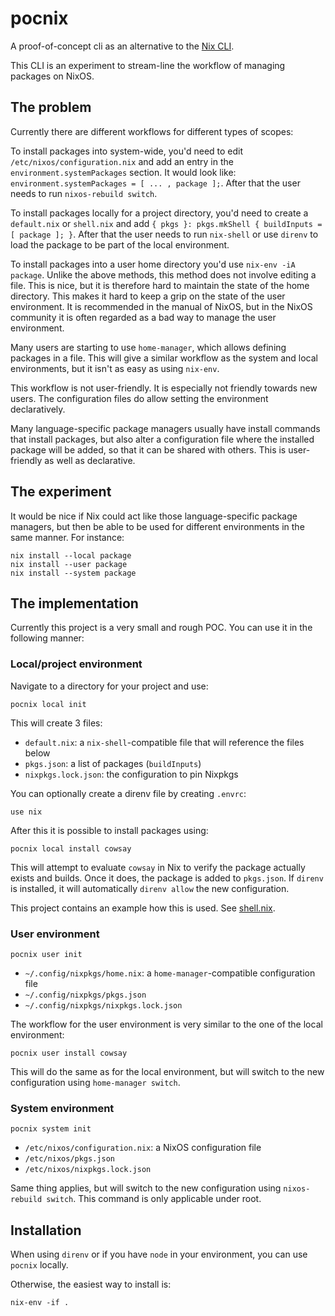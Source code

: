 # pocnix

A proof-of-concept cli as an alternative to the [Nix CLI](https://nixos.org/nix).

This CLI is an experiment to stream-line the workflow of managing packages on NixOS.

## The problem

Currently there are different workflows for different types of scopes:

To install packages into system-wide, you'd need to edit `/etc/nixos/configuration.nix` and add an entry in the `environment.systemPackages` section. It would look like: `environment.systemPackages = [ ... , package ];`. After that the user needs to run `nixos-rebuild switch`.

To install packages locally for a project directory, you'd need to create a `default.nix` or `shell.nix` and add `{ pkgs }: pkgs.mkShell { buildInputs = [ package ]; }`. After that the user needs to run `nix-shell` or use `direnv` to load the package to be part of the local environment.

To install packages into a user home directory you'd use `nix-env -iA package`. Unlike the above methods, this method does not involve editing a file. This is nice, but it is therefore hard to maintain the state of the home directory. This makes it hard to keep a grip on the state of the user environment. It is recommended in the manual of NixOS, but in the NixOS community it is often regarded as a bad way to manage the user environment.

Many users are starting to use `home-manager`, which allows defining packages in a file. This will give a similar workflow as the system and local environments, but it isn't as easy as using `nix-env`.

This workflow is not user-friendly. It is especially not friendly towards new users. The configuration files do allow setting the environment declaratively.

Many language-specific package managers usually have install commands that install packages, but also alter a configuration file where the installed package will be added, so that it can be shared with others. This is user-friendly as well as declarative.

## The experiment

It would be nice if Nix could act like those language-specific package managers, but then be able to be used for different environments in the same manner. For instance:
```
nix install --local package
nix install --user package
nix install --system package
```

## The implementation

Currently this project is a very small and rough POC. You can use it in the following manner:

### Local/project environment

Navigate to a directory for your project and use:

```
pocnix local init
```

This will create 3 files:

* `default.nix`: a `nix-shell`-compatible file that will reference the files below
* `pkgs.json`: a list of packages (`buildInputs`)
* `nixpkgs.lock.json`: the configuration to pin Nixpkgs

You can optionally create a direnv file by creating `.envrc`:

```
use nix
```

After this it is possible to install packages using:

```
pocnix local install cowsay
```

This will attempt to evaluate `cowsay` in Nix to verify the package actually exists and builds. Once it does, the package is added to `pkgs.json`. If `direnv` is installed, it will automatically `direnv allow` the new configuration.

This project contains an example how this is used. See [shell.nix](/shell.nix).

### User environment

```
pocnix user init
```

* `~/.config/nixpkgs/home.nix`: a `home-manager`-compatible configuration file
* `~/.config/nixpkgs/pkgs.json`
* `~/.config/nixpkgs/nixpkgs.lock.json`

The workflow for the user environment is very similar to the one of the local environment:

```
pocnix user install cowsay
```

This will do the same as for the local environment, but will switch to the new configuration using `home-manager switch`.

### System environment

```
pocnix system init
```

* `/etc/nixos/configuration.nix`: a NixOS configuration file
* `/etc/nixos/pkgs.json`
* `/etc/nixos/nixpkgs.lock.json`

Same thing applies, but will switch to the new configuration using `nixos-rebuild switch`. This command is only applicable under root.

## Installation

When using `direnv` or if you have `node` in your environment, you can use `pocnix` locally.

Otherwise, the easiest way to install is:

```
nix-env -if .
```
